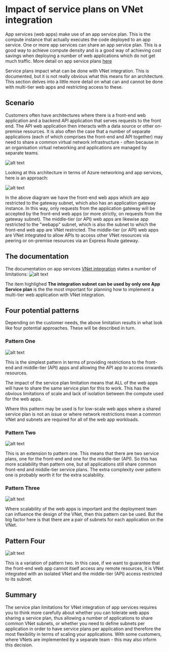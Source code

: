 # Impact of service plans on VNet integration

App services (web apps) make use of an app service plan. This is the compute instance that actually executes the code deployed to an app service. One or more app services can share an app service plan. This is a good way to achieve compute density and is a good way of achieving cost savings when deploying a number of web applications which do not get much traffic. More detail on app service plans [here](https://docs.microsoft.com/en-us/azure/app-service/overview-hosting-plans)  

Service plans impact what can be done with VNet integration. This is documented, but it is not really obvious what this means for an architecture. This section delves into a little more detail on what can and cannot be done with multi-tier web apps and restricting access to these.

## Scenario
Customers often have architectures where there is a front-end web application and a backend API application that serves requests to the front end. The API web application then interacts with a data source or other on-premise resources.
It is also often the case that a number of separate applications (each of which comprises the front-end and API together) may need to share a common virtual network infrastructure - often because in an organisation virtual networking and applications are managed by separate teams.

![alt text](https://github.com/jometzg/appgatewaywebapp/blob/master/serviceplans/generic-multi-tier.png "generic multi-tier application")

Looking at this architecture in terms of Azure networking and app services, here is an approach:

![alt text](https://github.com/jometzg/appgatewaywebapp/blob/master/serviceplans/azure-multi-tier.png "Azure multi-tier application")

In the above diagram we have the front-end web apps which are app restricted to the gateway subnet, which also has an application gateway instance. In this way, only requests from the application gateway will be accepted by the front-end web apps (or more strictly, on requests from the gateway subnet). The middle-tier (or API) web apps are likewise app restricted to the "webapp" subnet, which is also the subnet to which the front-end web app are VNet restricted. The middle-tier (or API) web apps are VNet integrated to allow APIs to access other VNet resources via peering or on-premise resources via an Express Route gateway.

## The documentation
The documentation on app services [VNet integration](https://docs.microsoft.com/en-us/azure/app-service/web-sites-integrate-with-vnet#regional-vnet-integration) states a number of limitations:
![alt text](https://github.com/jometzg/appgatewaywebapp/blob/master/serviceplans/doc-excerpt.png "VNet integrations limitations")

The item highlighed **The integration subnet can be used by only one App Service plan** is the the most important for planning how to implement a multi-tier web application with VNet integration.

## Four potential patterns
Depending on the customer needs, the above limitation results in what look like four potential approaches. These will be described in turn.

### Pattern One
![alt text](https://github.com/jometzg/appgatewaywebapp/blob/master/serviceplans/overall-shared-service-plan.png "sharing service plans")

This is the simplest pattern in terms of providing restrictions to the front-end and middle-tier (API) apps and allowing the API app to access onwards resources.

The impact of the service plan limitation means that ALL of the web apps will have to share the same service plan for this to work. This has the obvious limitations of scale and lack of isolation between the compute used for the web apps. 

Where this pattern may be used is for low-scale web apps where a shared service plan is not an issue or where network restrictions mean a common VNet and subnets are required for all of the web app workloads.

### Pattern Two
![alt text](https://github.com/jometzg/appgatewaywebapp/blob/master/serviceplans/separate-service-plan.png "separate on each tier service plans")

This is an extension to pattern one. This means that there are two service plans, one for the front-end and one for the middle-tier (API). So this has more scalability than pattern one, but all applications still share common front-end and middle-tier service plans.
The extra complexity over pattern one is probably worth it for the extra scalability.

### Pattern Three
![alt text](https://github.com/jometzg/appgatewaywebapp/blob/master/serviceplans/multi-subnet3.png "subnet for each web app")

Where scalability of the web apps is important and the deployment team can influence the design of the VNet, then this pattern can be used. But the big factor here is that there are a pair of subnets for each application on the VNet.

## Pattern Four
![alt text](https://github.com/jometzg/appgatewaywebapp/blob/master/serviceplans/multi-subnet4.png "subnet for each web app. Isolated front end")

This is a variation of pattern two. In this case, if we want to guarantee that the front-end web app cannot itself access any remote resources, it is VNet integrated with an isolated VNet and the middle-tier (API) access restricted to its subnet.

## Summary
The service plan limitations for VNet integration of app services requires you to think more carefully about whether you can tolerate web apps sharing a service plan, thus allowing a number of applications to share common VNet subnets, or whether you need to define subnets per application in order to have service plans per application and therefore the most flexibility in terms of scaling your applications. 
With some customers, where VNets are implemented by a separate team - this may also inform this decision.

